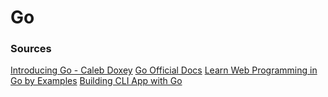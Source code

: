 # Go

### Sources

[Introducing Go - Caleb Doxey](http://shop.oreilly.com/product/0636920046516.do)
[Go Official Docs](https://go.dev/doc/)
[Learn Web Programming in Go by Examples](https://gowebexamples.com/)
[Building CLI App with Go](https://spf13.com/presentation/building-an-awesome-cli-app-in-go-oscon/)